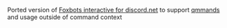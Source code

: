 Ported version of [Foxbots interactive for discord.net](https://github.com/foxbot/Discord.Addons.Interactive/) to support [qmmands](https://github.com/Quahu/Qmmands) and usage outside of command context
